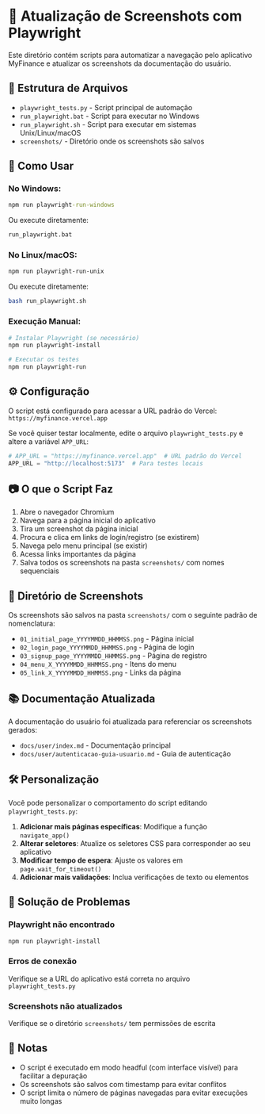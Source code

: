 # 📸 Atualização de Screenshots com Playwright

Este diretório contém scripts para automatizar a navegação pelo aplicativo MyFinance e atualizar os screenshots da documentação do usuário.

## 📁 Estrutura de Arquivos

- `playwright_tests.py` - Script principal de automação
- `run_playwright.bat` - Script para executar no Windows
- `run_playwright.sh` - Script para executar em sistemas Unix/Linux/macOS
- `screenshots/` - Diretório onde os screenshots são salvos

## 🚀 Como Usar

### No Windows:

```cmd
npm run playwright-run-windows
```

Ou execute diretamente:

```cmd
run_playwright.bat
```

### No Linux/macOS:

```bash
npm run playwright-run-unix
```

Ou execute diretamente:

```bash
bash run_playwright.sh
```

### Execução Manual:

```bash
# Instalar Playwright (se necessário)
npm run playwright-install

# Executar os testes
npm run playwright-run
```

## ⚙️ Configuração

O script está configurado para acessar a URL padrão do Vercel:
`https://myfinance.vercel.app`

Se você quiser testar localmente, edite o arquivo `playwright_tests.py` e altere a variável `APP_URL`:

```python
# APP_URL = "https://myfinance.vercel.app"  # URL padrão do Vercel
APP_URL = "http://localhost:5173"  # Para testes locais
```

## 📷 O que o Script Faz

1. Abre o navegador Chromium
2. Navega para a página inicial do aplicativo
3. Tira um screenshot da página inicial
4. Procura e clica em links de login/registro (se existirem)
5. Navega pelo menu principal (se existir)
6. Acessa links importantes da página
7. Salva todos os screenshots na pasta `screenshots/` com nomes sequenciais

## 📁 Diretório de Screenshots

Os screenshots são salvos na pasta `screenshots/` com o seguinte padrão de nomenclatura:

- `01_initial_page_YYYYMMDD_HHMMSS.png` - Página inicial
- `02_login_page_YYYYMMDD_HHMMSS.png` - Página de login
- `03_signup_page_YYYYMMDD_HHMMSS.png` - Página de registro
- `04_menu_X_YYYYMMDD_HHMMSS.png` - Itens do menu
- `05_link_X_YYYYMMDD_HHMMSS.png` - Links da página

## 📚 Documentação Atualizada

A documentação do usuário foi atualizada para referenciar os screenshots gerados:

- `docs/user/index.md` - Documentação principal
- `docs/user/autenticacao-guia-usuario.md` - Guia de autenticação

## 🛠️ Personalização

Você pode personalizar o comportamento do script editando `playwright_tests.py`:

1. **Adicionar mais páginas específicas**: Modifique a função `navigate_app()`
2. **Alterar seletores**: Atualize os seletores CSS para corresponder ao seu aplicativo
3. **Modificar tempo de espera**: Ajuste os valores em `page.wait_for_timeout()`
4. **Adicionar mais validações**: Inclua verificações de texto ou elementos

## 🐛 Solução de Problemas

### Playwright não encontrado
```bash
npm run playwright-install
```

### Erros de conexão
Verifique se a URL do aplicativo está correta no arquivo `playwright_tests.py`

### Screenshots não atualizados
Verifique se o diretório `screenshots/` tem permissões de escrita

## 📝 Notas

- O script é executado em modo headful (com interface visível) para facilitar a depuração
- Os screenshots são salvos com timestamp para evitar conflitos
- O script limita o número de páginas navegadas para evitar execuções muito longas